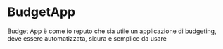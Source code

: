 # BudgetApp
Budget App è come io reputo che sia utile un applicazione di budgeting, deve essere automatizzata, sicura e semplice da usare
